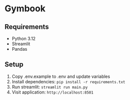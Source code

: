 # Gymbook

## Requirements

- Python 3.12
- Streamlit
- Pandas

## Setup

1. Copy .env.example to .env and update variables
2. Install dependencies:
   `pip install -r requirements.txt`
3. Run streamlit:
   `streamlit run main.py`
4. Visit application: `http://localhost:8501`
